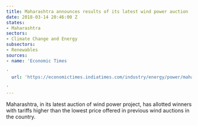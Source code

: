 ```yaml
---
title: Maharashtra announces results of its latest wind power auction
date: 2018-03-14 20:46:00 Z
states:
- Maharashtra
sectors:
- Climate Change and Energy
subsectors:
- Renewables
sources:
- name: 'Economic Times

'
  url: 'https://economictimes.indiatimes.com/industry/energy/power/maharashtra-wind-power-auction-sees-firming-up-of-tariffs/articleshow/63196004.cms

'
---
```


Maharashtra, in its latest auction of wind power project, has allotted winners with tariffs higher than the lowest price offered in previous wind auctions in the country. 
